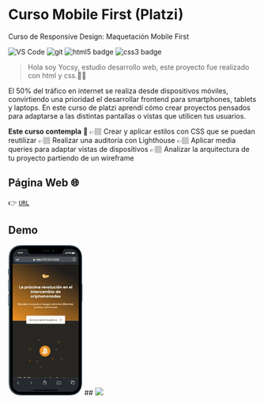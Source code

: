# Curso Mobile First (Platzi)
Curso de Responsive Design: Maquetación Mobile First

<p>
<img
  alt="VS Code"
  src="https://img.shields.io/static/v1?style=flat-square&message=VS+Code&color=007ACC&logo=Visual+Studio+Code&logoColor=FFFFFF&label="
/>
<img
  alt="git"
  src="https://img.shields.io/badge/-Git-F05032?&style=flat-square&logo=git&logoColor=white"
/>
<img
  alt="html5 badge"
  src="https://img.shields.io/badge/HTML5-E34F26?style=flat-square&logo=css3&logoColor=white"
/>
<img
  alt="css3 badge"
  src="https://img.shields.io/badge/CSS3-1572B6?style=flat-square&logo=css3&logoColor=white"
/>
</p>

>Hola soy Yocsy, estudio desarrollo web, este proyecto fue realizado con html y css.🥰🤗

El 50% del tráfico en internet se realiza desde dispositivos móviles, convirtiendo una prioridad el desarrollar frontend para smartphones, tablets y laptops. 
En este curso de platzi aprendí cómo crear proyectos pensados para adaptarse a las distintas pantallas o vistas que utilicen tus usuarios.

**Este curso contempla** 👀
👉🏽 Crear y aplicar estilos con CSS que se puedan reutilizar
👉🏽 Realizar una auditoría con Lighthouse
👉🏽 Aplicar media queries para adaptar vistas de dispositivos
👉🏽 Analizar la arquitectura de tu proyecto partiendo de un wireframe


## Página Web   🌐
👉 [`URL`](https://yocselys.github.io/hilarte_landing/)
## Demo
<img width="150" src="./src/../assets/img/mobile.gif"/>
##
<img width="300" src="./src/../assets/img/desktop.gif"/>
